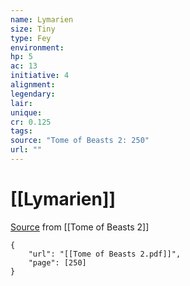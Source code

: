 ```yaml
---
name: Lymarien
size: Tiny
type: Fey
environment: 
hp: 5
ac: 13
initiative: 4
alignment: 
legendary: 
lair: 
unique: 
cr: 0.125
tags: 
source: "Tome of Beasts 2: 250"
url: ""
---
```

# [[Lymarien]]

[Source](zotero://open-pdf/library/items/9UQIAB6R?page=250) from [[Tome of Beasts 2]]

```pdf
{
	"url": "[[Tome of Beasts 2.pdf]]",
	"page": [250]
}
```

